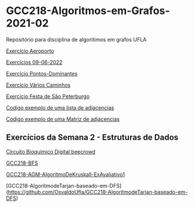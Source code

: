 # GCC218-Algoritmos-em-Grafos-2021-02
Repositório para disciplina de algoritimos em grafos UFLA

[Exercício Aeroporto](https://github.com/OsvaldoUfla/aeroporto)

[Exercícios 09-06-2022](https://github.com/OsvaldoUfla/-GCC218-Exercicios-09-06-2022/tree/main)

[Exercício Pontos-Dominantes](https://github.com/OsvaldoUfla/GCC218-Pontos-Dominantes)

[Exercício Vários Caminhos](https://github.com/OsvaldoUfla/GCC218-Varios-Caminhos)

[Exercício Festa de São Peterburgo](https://github.com/OsvaldoUfla/GCC218-Festa-Sao-petersburgo)

[Codigo exemplo de uma lista de adjacencias](https://github.com/OsvaldoUfla/GCC218-ListaDeAdjacencias)

[Codigo exemplo de uma Matriz de adjacencias](https://github.com/OsvaldoUfla/GCC218-MatrizDeAdjacencias)

##  Exercícios da Semana 2 - Estruturas de Dados

[Circuito Bioquimico Digital beecrowd](https://github.com/OsvaldoUfla/GCC218-CircuitoBioquimicoDigital)


[GCC218-BFS](https://github.com/OsvaldoUfla/GCC218-BFS)

[GCC218-AGM-AlgoritmoDeKruskall-ExAvaliativo1](https://github.com/OsvaldoUfla/GCC218-AGM-AlgoritmoDeKruskall-ExAvaliativo1)

[GCC218-AlgoritmodeTarjan-baseado-em-DFS] (https://github.com/OsvaldoUfla/GCC218-AlgoritmodeTarjan-baseado-em-DFS)

